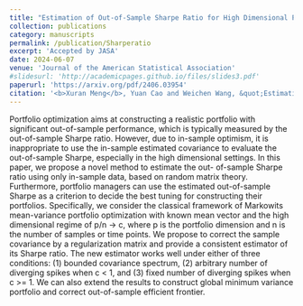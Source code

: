 ```yaml
---
title: "Estimation of Out-of-Sample Sharpe Ratio for High Dimensional Portfolio Optimization."
collection: publications
category: manuscripts
permalink: /publication/Sharperatio
excerpt: 'Accepted by JASA'
date: 2024-06-07
venue: 'Journal of the American Statistical Association'
#slidesurl: 'http://academicpages.github.io/files/slides3.pdf'
paperurl: 'https://arxiv.org/pdf/2406.03954'
citation: '<b>Xuran Meng</b>, Yuan Cao and Weichen Wang, &quot;Estimation of Out-of-Sample Sharpe Ratio for High Dimensional Portfolio Optimization.&quot; JASA, 2025+.'
---
```

Portfolio optimization aims at constructing a realistic portfolio with significant out-of-sample performance, which is typically measured by the out-of-sample Sharpe ratio. However, due to in-sample optimism, it is inappropriate to use the in-sample estimated covariance to evaluate the out-of-sample Sharpe, especially in the high dimensional settings. In this paper, we propose a novel method to estimate the out- of-sample Sharpe ratio using only in-sample data, based on random matrix theory. Furthermore, portfolio managers can use the estimated out-of-sample Sharpe as a criterion to decide the best tuning for constructing their portfolios. Specifically, we consider the classical framework of Markowits mean-variance portfolio optimization with known mean vector and the high dimensional regime of p/n -> c, where p is the portfolio dimension and n is the number of samples or time points. We propose to correct the sample covariance by a regularization matrix and provide a consistent estimator of its Sharpe ratio. The new estimator works well under either of three conditions: (1) bounded covariance spectrum, (2) arbitrary number of diverging spikes when c < 1, and (3) fixed number of diverging spikes when c >= 1. We can also extend the results to construct global minimum variance portfolio and correct out-of-sample efficient frontier.
